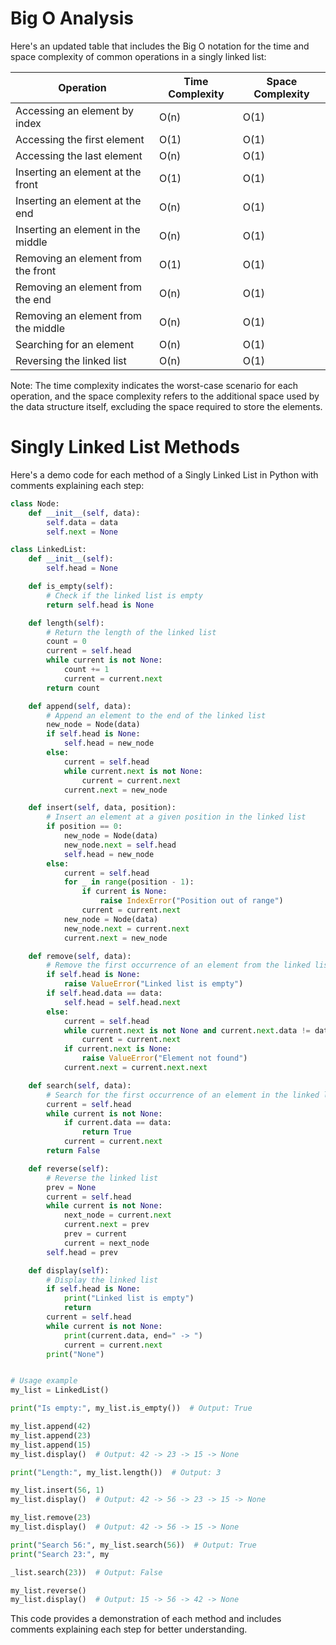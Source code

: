 # Big O Analysis

Here's an updated table that includes the Big O notation for the time and space complexity of common operations in a singly linked list:

| Operation                           | Time Complexity | Space Complexity |
| ----------------------------------- | --------------- | ---------------- |
| Accessing an element by index       | O(n)            | O(1)             |
| Accessing the first element         | O(1)            | O(1)             |
| Accessing the last element          | O(n)            | O(1)             |
| Inserting an element at the front   | O(1)            | O(1)             |
| Inserting an element at the end     | O(n)            | O(1)             |
| Inserting an element in the middle  | O(n)            | O(1)             |
| Removing an element from the front  | O(1)            | O(1)             |
| Removing an element from the end    | O(n)            | O(1)             |
| Removing an element from the middle | O(n)            | O(1)             |
| Searching for an element            | O(n)            | O(1)             |
| Reversing the linked list           | O(n)            | O(1)             |

Note: The time complexity indicates the worst-case scenario for each operation, and the space complexity refers to the additional space used by the data structure itself, excluding the space required to store the elements.

# Singly Linked List Methods

Here's a demo code for each method of a Singly Linked List in Python with comments explaining each step:

```python
class Node:
    def __init__(self, data):
        self.data = data
        self.next = None

class LinkedList:
    def __init__(self):
        self.head = None

    def is_empty(self):
        # Check if the linked list is empty
        return self.head is None

    def length(self):
        # Return the length of the linked list
        count = 0
        current = self.head
        while current is not None:
            count += 1
            current = current.next
        return count

    def append(self, data):
        # Append an element to the end of the linked list
        new_node = Node(data)
        if self.head is None:
            self.head = new_node
        else:
            current = self.head
            while current.next is not None:
                current = current.next
            current.next = new_node

    def insert(self, data, position):
        # Insert an element at a given position in the linked list
        if position == 0:
            new_node = Node(data)
            new_node.next = self.head
            self.head = new_node
        else:
            current = self.head
            for _ in range(position - 1):
                if current is None:
                    raise IndexError("Position out of range")
                current = current.next
            new_node = Node(data)
            new_node.next = current.next
            current.next = new_node

    def remove(self, data):
        # Remove the first occurrence of an element from the linked list
        if self.head is None:
            raise ValueError("Linked list is empty")
        if self.head.data == data:
            self.head = self.head.next
        else:
            current = self.head
            while current.next is not None and current.next.data != data:
                current = current.next
            if current.next is None:
                raise ValueError("Element not found")
            current.next = current.next.next

    def search(self, data):
        # Search for the first occurrence of an element in the linked list
        current = self.head
        while current is not None:
            if current.data == data:
                return True
            current = current.next
        return False

    def reverse(self):
        # Reverse the linked list
        prev = None
        current = self.head
        while current is not None:
            next_node = current.next
            current.next = prev
            prev = current
            current = next_node
        self.head = prev

    def display(self):
        # Display the linked list
        if self.head is None:
            print("Linked list is empty")
            return
        current = self.head
        while current is not None:
            print(current.data, end=" -> ")
            current = current.next
        print("None")


# Usage example
my_list = LinkedList()

print("Is empty:", my_list.is_empty())  # Output: True

my_list.append(42)
my_list.append(23)
my_list.append(15)
my_list.display()  # Output: 42 -> 23 -> 15 -> None

print("Length:", my_list.length())  # Output: 3

my_list.insert(56, 1)
my_list.display()  # Output: 42 -> 56 -> 23 -> 15 -> None

my_list.remove(23)
my_list.display()  # Output: 42 -> 56 -> 15 -> None

print("Search 56:", my_list.search(56))  # Output: True
print("Search 23:", my

_list.search(23))  # Output: False

my_list.reverse()
my_list.display()  # Output: 15 -> 56 -> 42 -> None
```

This code provides a demonstration of each method and includes comments explaining each step for better understanding.
